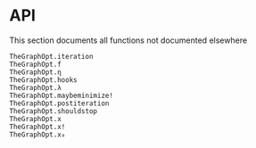 # API

This section documents all functions not documented elsewhere

```@docs
TheGraphOpt.iteration
TheGraphOpt.f
TheGraphOpt.η
TheGraphOpt.hooks
TheGraphOpt.λ
TheGraphOpt.maybeminimize!
TheGraphOpt.postiteration
TheGraphOpt.shouldstop
TheGraphOpt.x
TheGraphOpt.x!
TheGraphOpt.x₀
```
